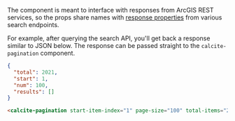 The component is meant to interface with responses from ArcGIS REST services, so the props share names with [response properties](https://developers.arcgis.com/rest/users-groups-and-items/search.htm) from various search endpoints.

For example, after querying the search API, you'll get back a response similar to JSON below. The response can be passed straight to the `calcite-pagination` component.

```JSON
{
  "total": 2021,
  "start": 1,
  "num": 100,
  "results": []
}
```

```html
<calcite-pagination start-item-index="1" page-size="100" total-items="2021"></calcite-pagination>
```
